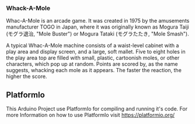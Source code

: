 ### Whack-A-Mole
Whac-A-Mole is an arcade game. It was created in 1975 by the amusements manufacturer TOGO in Japan, where it was originally known as Mogura Taiji (モグラ退治, "Mole Buster") or Mogura Tataki (モグラたたき, "Mole Smash").

A typical Whac-A-Mole machine consists of a waist-level cabinet with a play area and display screen, and a large, soft mallet. Five to eight holes in the play area top are filled with small, plastic, cartoonish moles, or other characters, which pop up at random. Points are scored by, as the name suggests, whacking each mole as it appears. The faster the reaction, the higher the score.

## PlatformIo
This Arduino Project use PlatformIo for compiling and running it's code. 
For more Information on how to use PlatformIo visit https://platformio.org/